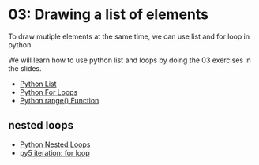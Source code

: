 # 03: Drawing a list of elements
To draw mutiple elements at the same time, we can use list and for loop in python.

We will learn how to use python list and loops by doing the 03 exercises in the slides.

- [Python List](https://www.w3schools.com/python/python_lists.asp)
- [Python For Loops](https://www.w3schools.com/python/python_for_loops.asp)
- [Python range() Function](https://www.w3schools.com/python/ref_func_range.asp)

## nested loops
- [Python Nested Loops](https://www.w3schools.com/python/gloss_python_for_nested.asp)
- [py5 iteration: for loop](https://py5coding.org/tutorials/intro_to_py5_and_python_07_iteration_with_loops.html#for-loops)